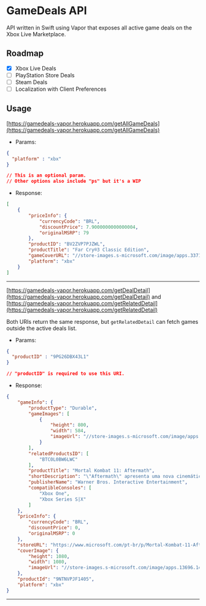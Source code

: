 # GameDeals API
API written in Swift using Vapor that exposes all active game deals on the Xbox Live Marketplace. 

## Roadmap
- [x] Xbox Live Deals
- [ ] PlayStation Store Deals
- [ ] Steam Deals
- [ ] Localization with Client Preferences

## Usage

[https://gamedeals-vapor.herokuapp.com/getAllGameDeals](https://gamedeals-vapor.herokuapp.com/getAllGameDeals)
* Params: 
```json
{
  "platform" : "xbx"
}

// This is an optional param.
// Other options also include "ps" but it's a WIP
```

* Response:
```json
[
    {
        "priceInfo": {
            "currencyCode": "BRL",
            "discountPrice": 7.9000000000000004,
            "originalMSRP": 79
        },
        "productID": "BV2ZVP7PJZWL",
        "productTitle": "Far Cry®3 Classic Edition",
        "gameCoverURL": "//store-images.s-microsoft.com/image/apps.33719.71220804959101191.bad88979-60b4-40b4-af6d-182d4534c987.ecf3220f-0497-4cf1-9cee-d46d9d86ecc3",
        "platform": "xbx"
    }
]
```

---
[https://gamedeals-vapor.herokuapp.com/getDealDetail](https://gamedeals-vapor.herokuapp.com/getDealDetail) 
and 
[https://gamedeals-vapor.herokuapp.com/getRelatedDetail](https://gamedeals-vapor.herokuapp.com/getRelatedDetail) 

Both URIs return the same response, but `getRelatedDetail` can fetch games outside the active deals list.
* Params: 
```json
{
  "productID" : "9PG26DBX43L1"
}

// "productID" is required to use this URI.
```

* Response:
```json
{
    "gameInfo": {
        "productType": "Durable",
        "gameImages": [
            {
                "height": 800,
                "width": 584,
                "imageUrl": "//store-images.s-microsoft.com/image/apps.37388.14414709572348410.72095bc2-eee1-4d87-9f9b-bc01c18b3f78.2939186e-0da9-4e85-a643-bd368416d270"
            }
        ],
        "relatedProductsID": [
            "BTC0L0BW6LWC"
        ],
        "productTitle": "Mortal Kombat 11: Aftermath",
        "shortDescription": "\"Aftermath\" apresenta uma nova cinemática do modo história centrada ao redor da confiança e de mentiras. Liu Kang Deus do Fogo, o novo guardião do tempo e protetor do Plano Terreno, deseja proteger o futuro previsto por ele. Crie uma nova história.\r\n\r\nInclui:\r\n\r\n• Nova cinemática do modo história",
        "publisherName": "Warner Bros. Interactive Entertainment",
        "compatibleConsoles": [
            "Xbox One",
            "Xbox Series S|X"
        ]
    },
    "priceInfo": {
        "currencyCode": "BRL",
        "discountPrice": 0,
        "originalMSRP": 0
    },
    "storeURL": "https://www.microsoft.com/pt-br/p/Mortal-Kombat-11-Aftermath/9NTNVPJF1405",
    "coverImage": {
        "height": 1080,
        "width": 1080,
        "imageUrl": "//store-images.s-microsoft.com/image/apps.13696.14414709572348410.72095bc2-eee1-4d87-9f9b-bc01c18b3f78.f6dc502c-60dd-4846-a90f-b46514a17154"
    },
    "productId": "9NTNVPJF1405",
    "platform": "xbx"
}
```

---

